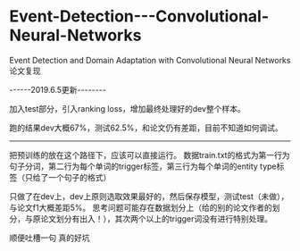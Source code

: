 # Event-Detection---Convolutional-Neural-Networks
Event Detection and Domain Adaptation with Convolutional Neural Networks论文复现

------2019.6.5更新--------

加入test部分，引入ranking loss，增加最终处理好的dev整个样本。

跑的结果dev大概67%，测试62.5%，和论文仍有差距，目前不知道如何调试。

-----------------------

把预训练的放在这个路径下，应该可以直接运行。
数据train.txt的格式为第一行为句子分词，第二行为每个单词的trigger标签，第三行为每个单词的entity type标签（只给了一个句子的格式）

只做了在dev上，dev上原则选取效果最好的，然后保存模型，测试test（未做），与论文f1大概差距5%。
思考问题可能存在数据划分上（给的别的论文作者的划分，与原论文划分有出入！），其次两个以上的trigger词没有进行特别处理。


顺便吐槽一句 真的好坑
